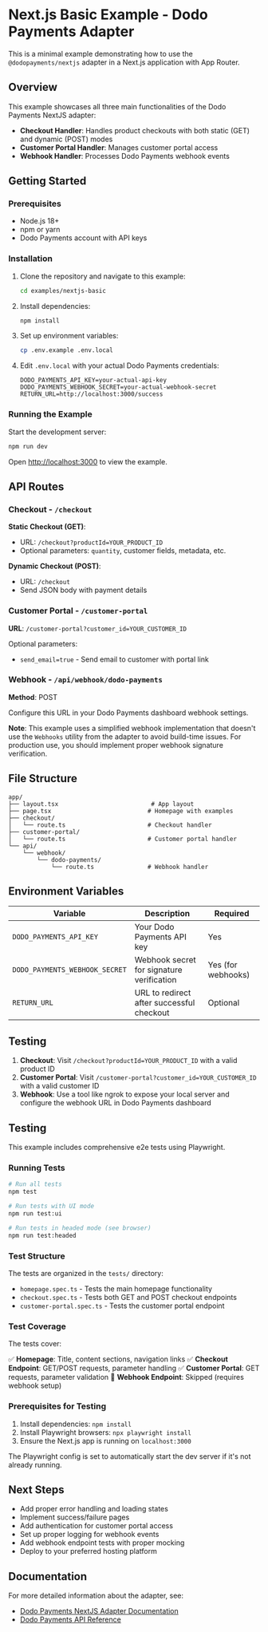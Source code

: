 # Next.js Basic Example - Dodo Payments Adapter

This is a minimal example demonstrating how to use the `@dodopayments/nextjs` adapter in a Next.js application with App Router.

## Overview

This example showcases all three main functionalities of the Dodo Payments NextJS adapter:

- **Checkout Handler**: Handles product checkouts with both static (GET) and dynamic (POST) modes
- **Customer Portal Handler**: Manages customer portal access
- **Webhook Handler**: Processes Dodo Payments webhook events

## Getting Started

### Prerequisites

- Node.js 18+
- npm or yarn
- Dodo Payments account with API keys

### Installation

1. Clone the repository and navigate to this example:

   ```bash
   cd examples/nextjs-basic
   ```

2. Install dependencies:

   ```bash
   npm install
   ```

3. Set up environment variables:

   ```bash
   cp .env.example .env.local
   ```

4. Edit `.env.local` with your actual Dodo Payments credentials:
   ```env
   DODO_PAYMENTS_API_KEY=your-actual-api-key
   DODO_PAYMENTS_WEBHOOK_SECRET=your-actual-webhook-secret
   RETURN_URL=http://localhost:3000/success
   ```

### Running the Example

Start the development server:

```bash
npm run dev
```

Open [http://localhost:3000](http://localhost:3000) to view the example.

## API Routes

### Checkout - `/checkout`

**Static Checkout (GET)**:

- URL: `/checkout?productId=YOUR_PRODUCT_ID`
- Optional parameters: `quantity`, customer fields, metadata, etc.

**Dynamic Checkout (POST)**:

- URL: `/checkout`
- Send JSON body with payment details

### Customer Portal - `/customer-portal`

**URL**: `/customer-portal?customer_id=YOUR_CUSTOMER_ID`

Optional parameters:

- `send_email=true` - Send email to customer with portal link

### Webhook - `/api/webhook/dodo-payments`

**Method**: POST

Configure this URL in your Dodo Payments dashboard webhook settings.

**Note**: This example uses a simplified webhook implementation that doesn't use the `Webhooks` utility from the adapter to avoid build-time issues. For production use, you should implement proper webhook signature verification.

## File Structure

```
app/
├── layout.tsx                          # App layout
├── page.tsx                           # Homepage with examples
├── checkout/
│   └── route.ts                       # Checkout handler
├── customer-portal/
│   └── route.ts                       # Customer portal handler
└── api/
    └── webhook/
        └── dodo-payments/
            └── route.ts               # Webhook handler
```

## Environment Variables

| Variable                       | Description                               | Required           |
| ------------------------------ | ----------------------------------------- | ------------------ |
| `DODO_PAYMENTS_API_KEY`        | Your Dodo Payments API key                | Yes                |
| `DODO_PAYMENTS_WEBHOOK_SECRET` | Webhook secret for signature verification | Yes (for webhooks) |
| `RETURN_URL`                   | URL to redirect after successful checkout | Optional           |

## Testing

1. **Checkout**: Visit `/checkout?productId=YOUR_PRODUCT_ID` with a valid product ID
2. **Customer Portal**: Visit `/customer-portal?customer_id=YOUR_CUSTOMER_ID` with a valid customer ID
3. **Webhook**: Use a tool like ngrok to expose your local server and configure the webhook URL in Dodo Payments dashboard

## Testing

This example includes comprehensive e2e tests using Playwright.

### Running Tests

```bash
# Run all tests
npm test

# Run tests with UI mode
npm run test:ui

# Run tests in headed mode (see browser)
npm run test:headed
```

### Test Structure

The tests are organized in the `tests/` directory:

- `homepage.spec.ts` - Tests the main homepage functionality
- `checkout.spec.ts` - Tests both GET and POST checkout endpoints
- `customer-portal.spec.ts` - Tests the customer portal endpoint

### Test Coverage

The tests cover:

✅ **Homepage**: Title, content sections, navigation links
✅ **Checkout Endpoint**: GET/POST requests, parameter handling
✅ **Customer Portal**: GET requests, parameter validation
🚫 **Webhook Endpoint**: Skipped (requires webhook setup)

### Prerequisites for Testing

1. Install dependencies: `npm install`
2. Install Playwright browsers: `npx playwright install`
3. Ensure the Next.js app is running on `localhost:3000`

The Playwright config is set to automatically start the dev server if it's not already running.

## Next Steps

- Add proper error handling and loading states
- Implement success/failure pages
- Add authentication for customer portal access
- Set up proper logging for webhook events
- Add webhook endpoint tests with proper mocking
- Deploy to your preferred hosting platform

## Documentation

For more detailed information about the adapter, see:

- [Dodo Payments NextJS Adapter Documentation](https://docs.dodopayments.com/developer-resources/nextjs-adaptor)
- [Dodo Payments API Reference](https://docs.dodopayments.com/api-reference)
